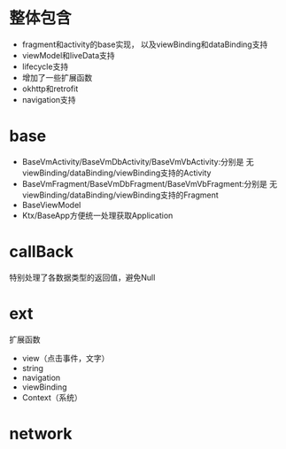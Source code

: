 # 整体包含
- fragment和activity的base实现， 以及viewBinding和dataBinding支持
- viewModel和liveData支持
- lifecycle支持
- 增加了一些扩展函数
- okhttp和retrofit
- navigation支持


# base
-  BaseVmActivity/BaseVmDbActivity/BaseVmVbActivity:分别是  无viewBinding/dataBinding/viewBinding支持的Activity
-  BaseVmFragment/BaseVmDbFragment/BaseVmVbFragment:分别是  无viewBinding/dataBinding/viewBinding支持的Fragment
-  BaseViewModel 
-  Ktx/BaseApp方便统一处理获取Application

# callBack
特别处理了各数据类型的返回值，避免Null

# ext
扩展函数
- view（点击事件，文字）
- string
- navigation
- viewBinding
- Context（系统）

# network


